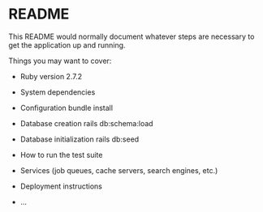 # README

This README would normally document whatever steps are necessary to get the
application up and running.

Things you may want to cover:

* Ruby version 2.7.2

* System dependencies

* Configuration bundle install

* Database creation rails db:schema:load

* Database initialization rails db:seed

* How to run the test suite

* Services (job queues, cache servers, search engines, etc.)

* Deployment instructions

* ...
